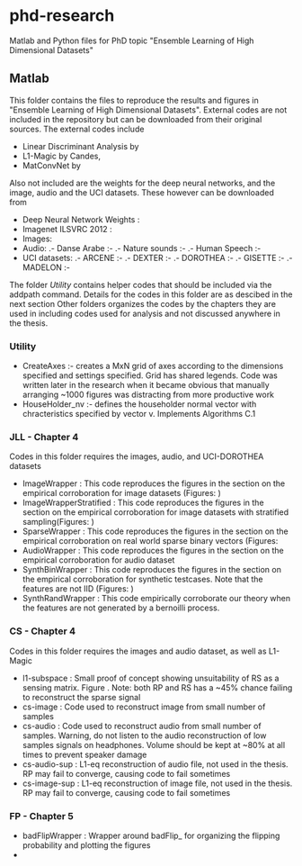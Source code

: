 # phd-research
Matlab and Python files for PhD topic "Ensemble Learning of High Dimensional Datasets"

## Matlab
This folder contains the files to reproduce the results and figures in "Ensemble Learning of High Dimensional Datasets". External codes are not included in the repository but can be downloaded from their original sources. The external codes include
- Linear Discriminant Analysis by 
- L1-Magic by Candes, 
- MatConvNet by

Also not included are the weights for the deep neural networks, and the image, audio and the UCI datasets. These however can be downloaded from
- Deep Neural Network Weights :
- Imagenet ILSVRC 2012 : 
- Images: 
- Audio:
.- Danse Arabe :-
.- Nature sounds :-
.- Human Speech :-
- UCI datasets:
.- ARCENE :-
.- DEXTER :-
.- DOROTHEA :-
.- GISETTE :-
.- MADELON :-

The folder _Utility_ contains helper codes that should be included via the addpath command. Details for the codes in this folder are as descibed in the next section
Other folders organizes the codes by the chapters they are used in including codes used for analysis and not discussed anywhere in the thesis. 
### Utility
- CreateAxes :- creates a MxN grid of axes according to the dimensions specified and settings specified. Grid has shared legends. Code was written later in the research when it became obvious that manually arranging ~1000 figures was distracting from more productive work
- HouseHolder_nv :- defines the householder normal vector with chracteristics specified by vector v. Implements Algorithms C.1

### JLL - Chapter 4
Codes in this folder requires the images, audio, and UCI-DOROTHEA datasets 
- ImageWrapper : This code reproduces the figures in the section on the empirical corroboration for image datasets (Figures: )
- ImageWrapperStratified : This code reproduces the figures in the section on the empirical corroboration for image datasets with stratified sampling(Figures: )
- SparseWrapper : This code reproduces the figures in the section on the empirical corroboration on real world sparse binary vectors (Figures:
- AudioWrapper : This code reproduces the figures in the section on the empirical corroboration for audio dataset 
- SynthBinWrapper : This code reproduces the figures in the section on the empirical corroboration for synthetic testcases. Note that the features are not IID (Figures: )
- SynthRandWrapper :  This code empirically corroborate our theory when the features are not generated by a bernoilli process. 

### CS - Chapter 4
Codes in this folder requires the images and audio dataset, as well as L1-Magic 
- l1-subspace : Small proof of concept showing unsuitability of RS as a sensing matrix. Figure . Note: both RP and RS has a ~45% chance failing to reconstruct the sparse signal
- cs-image : Code used to reconstruct image from small number of samples
- cs-audio : Code used to reconstruct audio from small number of samples. Warning, do not listen to the audio reconstruction of low samples signals on headphones. Volume should be kept at ~80% at all times to prevent speaker damage
- cs-audio-sup : L1-eq reconstruction of audio file, not used in the thesis. RP may fail to converge, causing code to fail sometimes
- cs-image-sup : L1-eq reconstruction of image file, not used in the thesis. RP may fail to converge, causing code to fail sometimes

### FP - Chapter 5
- badFlipWrapper : Wrapper around badFlip_ for organizing the flipping probability and plotting the figures 
- 